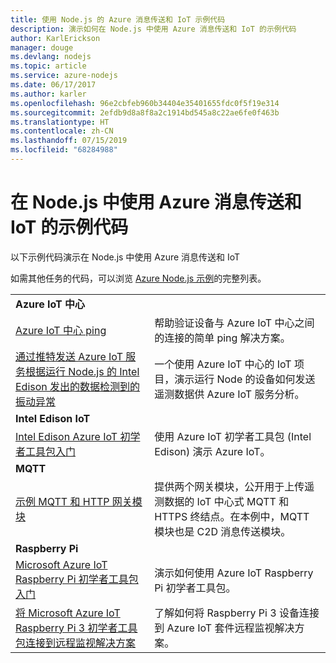 ```yaml
---
title: 使用 Node.js 的 Azure 消息传送和 IoT 示例代码
description: 演示如何在 Node.js 中使用 Azure 消息传送和 IoT 的示例代码
author: KarlErickson
manager: douge
ms.devlang: nodejs
ms.topic: article
ms.service: azure-nodejs
ms.date: 06/17/2017
ms.author: karler
ms.openlocfilehash: 96e2cbfeb960b34404e35401655fdc0f5f19e314
ms.sourcegitcommit: 2efdb9d8a8f8a2c1914bd545a8c22ae6fe0f463b
ms.translationtype: HT
ms.contentlocale: zh-CN
ms.lasthandoff: 07/15/2019
ms.locfileid: "68284988"
---
```

# <a name="sample-code-for-using-azure-messaging-and-iot-with-nodejs"></a>在 Node.js 中使用 Azure 消息传送和 IoT 的示例代码

以下示例代码演示在 Node.js 中使用 Azure 消息传送和 IoT

如需其他任务的代码，可以浏览 [Azure Node.js 示例](https://azure.microsoft.com/resources/samples/?term=nodejs)的完整列表。

| | |
|---|---|
| **Azure IoT 中心** ||
| [Azure IoT 中心 ping](https://github.com/Azure-Samples/iot-hub-node-ping) | 帮助验证设备与 Azure IoT 中心之间的连接的简单 ping 解决方案。 |
| [通过推特发送 Azure IoT 服务根据运行 Node.js 的 Intel Edison 发出的数据检测到的振动异常](https://azure.microsoft.com/resources/samples/iot-hub-nodejs-intel-edison-vibration-anomaly-detection/) | 一个使用 Azure IoT 中心的 IoT 项目，演示运行 Node 的设备如何发送遥测数据供 Azure IoT 服务分析。 |
| **Intel Edison IoT** ||
| [Intel Edison Azure IoT 初学者工具包入门](https://github.com/Azure-Samples/iot-hub-node-intel-edison-getstartedkit) | 使用 Azure IoT 初学者工具包 (Intel Edison) 演示 Azure IoT。 |
| **MQTT** ||
| [示例 MQTT 和 HTTP 网关模块](https://github.com/Azure-Samples/iot-gateway-mqtt-http) | 提供两个网关模块，公开用于上传遥测数据的 IoT 中心式 MQTT 和 HTTPS 终结点。在本例中，MQTT 模块也是 C2D 消息传送模块。 |
| **Raspberry Pi** ||
| [Microsoft Azure IoT Raspberry Pi 初学者工具包入门](https://github.com/Azure-Samples/iot-hub-node-raspberrypi-getting-started) | 演示如何使用 Azure IoT Raspberry Pi 初学者工具包。 |
| [将 Microsoft Azure IoT Raspberry Pi 3 初学者工具包连接到远程监视解决方案](https://azure.microsoft.com/resources/samples/iot-remote-monitoring-node-raspberrypi-getstartedkit/) | 了解如何将 Raspberry Pi 3 设备连接到 Azure IoT 套件远程监视解决方案。 |
